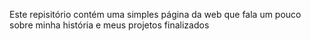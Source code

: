 Este repisitório contém uma simples página da web que fala um pouco sobre minha história e meus projetos finalizados
